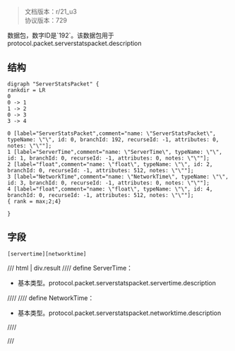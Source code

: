 # <!-- md:samp ServerStatsPacket -->

> 文档版本：r/21_u3<br/>协议版本：729

<!-- md:samp ServerStatsPacket -->数据包，数字ID是`192`。该数据包用于protocol.packet.serverstatspacket.description

## 结构

```viz
digraph "ServerStatsPacket" {
rankdir = LR
0
0 -> 1
1 -> 2
0 -> 3
3 -> 4

0 [label="ServerStatsPacket",comment="name: \"ServerStatsPacket\", typeName: \"\", id: 0, branchId: 192, recurseId: -1, attributes: 0, notes: \"\""];
1 [label="ServerTime",comment="name: \"ServerTime\", typeName: \"\", id: 1, branchId: 0, recurseId: -1, attributes: 0, notes: \"\""];
2 [label="float",comment="name: \"float\", typeName: \"\", id: 2, branchId: 0, recurseId: -1, attributes: 512, notes: \"\""];
3 [label="NetworkTime",comment="name: \"NetworkTime\", typeName: \"\", id: 3, branchId: 0, recurseId: -1, attributes: 0, notes: \"\""];
4 [label="float",comment="name: \"float\", typeName: \"\", id: 4, branchId: 0, recurseId: -1, attributes: 512, notes: \"\""];
{ rank = max;2;4}

}

```

## 字段

```title='ServerStatsPacket'
[servertime][networktime]
```

/// html | div.result
//// define
ServerTime：<!-- md:samp float -->

- 基本类型。protocol.packet.serverstatspacket.servertime.description


////
//// define
NetworkTime：<!-- md:samp float -->

- 基本类型。protocol.packet.serverstatspacket.networktime.description


////

///

